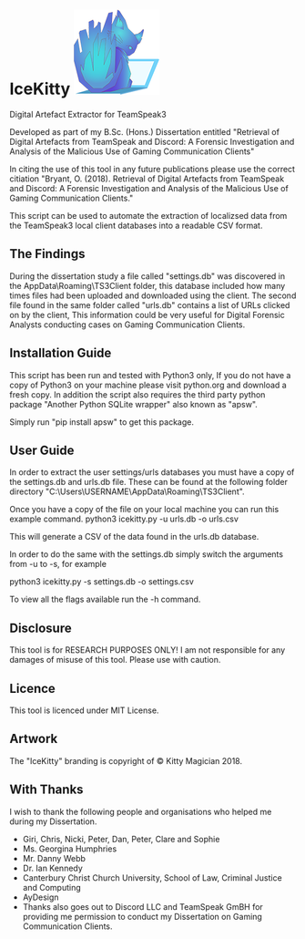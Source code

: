 # IceKitty ![IceKitty](https://github.com/kittymagician/IceKitty/blob/master/img/icekitty.png)
Digital Artefact Extractor for TeamSpeak3

Developed as part of my B.Sc. (Hons.) Dissertation entitled "Retrieval of Digital Artefacts from TeamSpeak and Discord: A Forensic Investigation and Analysis of the Malicious Use of Gaming Communication Clients"

In citing the use of this tool in any future publications please use the correct citiation "Bryant, O. (2018). Retrieval of Digital Artefacts from TeamSpeak and Discord: A Forensic Investigation and Analysis of the Malicious Use of Gaming Communication Clients."

This script can be used to automate the extraction of localizsed data from the TeamSpeak3 local client databases into a readable CSV format.


## The Findings
During the dissertation study a file called "settings.db" was discovered in the AppData\Roaming\TS3Client folder, this database included how many times files had been uploaded and downloaded using the client.
The second file found in the same folder called "urls.db" contains a list of URLs clicked on by the client, This information could be very useful for Digital Forensic Analysts conducting cases on Gaming Communication Clients.



## Installation Guide
This script has been run and tested with Python3 only, If you do not have a copy of Python3 on your machine please visit python.org and download a fresh copy.
In addition the script also requires the third party python package "Another Python SQLite wrapper" also known as "apsw". 

Simply run "pip install apsw" to get this package.

## User Guide
In order to extract the user settings/urls databases you must have a copy of the settings.db and urls.db file. These can be found at the following folder directory "C:\Users\USERNAME\AppData\Roaming\TS3Client".

Once you have a copy of the file on your local machine you can run this example command.
python3 icekitty.py -u urls.db -o urls.csv

This will generate a CSV of the data found in the urls.db database.

In order to do the same with the settings.db simply switch the arguments from -u to -s, for example

python3 icekitty.py -s settings.db -o settings.csv

To view all the flags available run the -h command.


## Disclosure
This tool is for RESEARCH PURPOSES ONLY! I am not responsible for any damages of misuse of this tool. Please use with caution. 


## Licence
This tool is licenced under MIT License.

## Artwork
The "IceKitty" branding is copyright of © Kitty Magician 2018.

## With Thanks
I wish to thank the following people and organisations who helped me during my Dissertation.
- Giri, Chris, Nicki, Peter, Dan, Peter, Clare and Sophie
- Ms. Georgina Humphries
- Mr. Danny Webb
- Dr. Ian Kennedy
- Canterbury Christ Church University, School of Law, Criminal Justice and Computing
- AyDesign
- Thanks also goes out to Discord LLC and TeamSpeak GmBH for providing me permission to conduct my Dissertation on Gaming Communication Clients.
